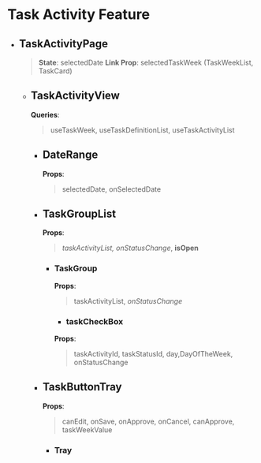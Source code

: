 # Task Activity Feature
- ## TaskActivityPage
    > **State**: selectedDate
    > **Link Prop**: selectedTaskWeek (TaskWeekList, TaskCard)    
    - ## TaskActivityView     
        **Queries**: 
        > useTaskWeek, useTaskDefinitionList, useTaskActivityList
        - ## DateRange
            **Props**: 
            > selectedDate, onSelectedDate
        - ## TaskGroupList
            **Props**: 
            > *taskActivityList, onStatusChange*, **isOpen**
            - ### TaskGroup
                **Props**: 
                > taskActivityList, *onStatusChange* 
                - ### taskCheckBox
                **Props**:  
                > taskActivityId, taskStatusId, day,DayOfTheWeek, onStatusChange
        - ## TaskButtonTray
            **Props**: 
            > canEdit,  onSave,  onApprove,  onCancel,  canApprove,  taskWeekValue
            - ### Tray